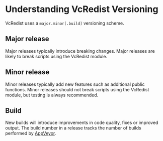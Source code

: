 # Understanding VcRedist Versioning

VcRedist uses a `major.minor[.build]` versioning scheme.

## Major release

Major releases typically introduce breaking changes. Major releases are likely to break scripts using the VcRedist module.

## Minor release

Minor releases typically add new features such as additional public functions. Minor releases should not break scripts using the VcRedist module, but testing is always recommended.

## Build

New builds will introduce improvements in code quality, fixes or improved output. The build number in a release tracks the number of builds performed by [AppVeyor](https://ci.appveyor.com/project/aaronparker/install-visualcredistributables).
